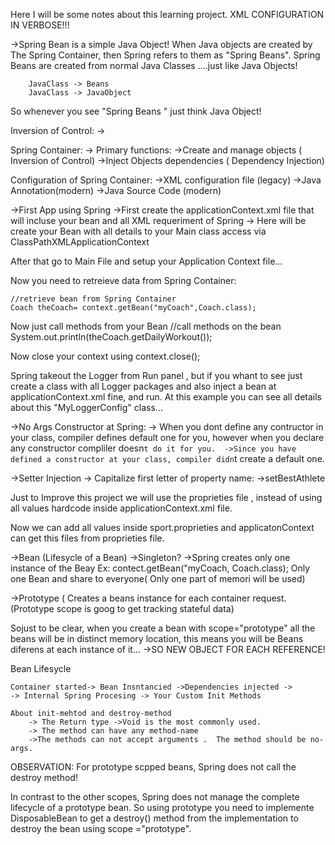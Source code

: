 Here I will be some notes about this learning project.
XML CONFIGURATION IN VERBOSE!!!


->Spring Bean is a simple Java Object!
    When Java objects are created by The Spring Container, then Spring refers to them as
"Spring Beans".
    Spring Beans are created from normal Java Classes ....just like Java Objects!

        JavaClass -> Beans
        JavaClass -> JavaObject

So whenever you see "Spring Beans " just think Java Object!


Inversion of Control:
-> 

Spring Container:
-> Primary functions:
    ->Create and manage objects ( Inversion of Control)
    ->Inject Objects dependencies ( Dependency Injection)



Configuration of Spring Container:
    ->XML configuration file (legacy)
    ->Java Annotation(modern)
    ->Java Source Code (modern)

->First App using Spring 
    ->First create the applicationContext.xml file that will incluse your bean and all
XML requeriment of Spring 
        -> Here will be create your Bean with all details to your Main class access via ClassPathXMLApplicationContext
    <bean id="myCoach" class="com.er.springdemo.BaseballCoach">
    </bean>

After that go to Main File and setup your Application Context file...

Now you need to retreieve data from Spring Container:

    //retrieve bean from Spring Container
    Coach theCoach= context.getBean("myCoach",Coach.class);

Now just call methods from your Bean
    //call methods on the bean
    System.out.println(theCoach.getDailyWorkout());

Now close your context using
    context.close();


Spring takeout the Logger from Run panel , but if you whant to see just create a class
with all Logger packages and also inject a bean at applicationContext.xml fine, and run.
At this example you can see all details about this "MyLoggerConfig" class...


->No Args Constructor at Spring:
    -> When you dont define any contructor in your class, compiler defines default one for you, however when 
you declare any constructor compliler doesn`t do it for you. 
    ->Since you have defined a constructor at your class, compiler didn`t create a default one.



->Setter Injection
    -> Capitalize first letter of property name:
        ->setBestAthlete


Just to Improve this project we will use the proprieties file , 
instead of using all values hardcode inside applicationContext.xml file.

Now we can add all values inside sport.proprieties and applicatonContext 
can get this files from proprieties file.




->Bean (Lifesycle of a Bean)
    ->Singleton?
        ->Spring creates only one instance of the Beay
            Ex: contect.getBean("myCoach, Coach.class);
        Only one Bean and share to everyone( Only one part of memori will be used)

->Prototype ( Creates a beans instance for each container request. 
(Prototype scope is goog to get tracking stateful data) 
    <bean id="myCoach" 
        class ="com.er.springdemo.TrackCoach"
        scope="prototype">
    </bean>

Sojust to be clear, when you create a bean with scope="prototype" all the beans will be in distinct memory
location, this means you will be Beans diferens at each instance of it...
    ->SO NEW OBJECT FOR EACH REFERENCE!


Bean Lifesycle 

    Container started-> Bean Insntancied ->Dependencies injected -> 
    -> Internal Spring Procesing -> Your Custom Init Methods

    About init-mehtod and destroy-method
        -> The Return type ->Void is the most commonly used.
        -> The method can have any method-name
        ->The methods can not accept arguments .  The method should be no-args.
OBSERVATION: 
For prototype scpped beans, Spring does not call the destroy method!

In contrast to the other scopes, Spring does not manage the complete lifecycle of a prototype bean. 
So using prototype you need to implemente DisposableBean to get a destroy() method from the implementation
to destroy the bean using scope ="prototype". 


